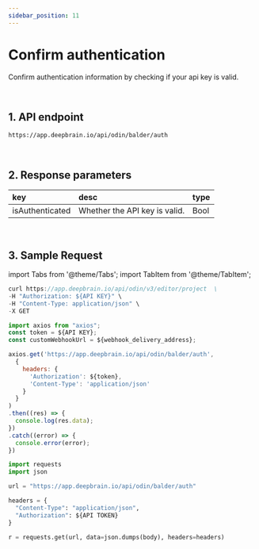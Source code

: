 ```yaml
---
sidebar_position: 11
---
```


# Confirm authentication

Confirm authentication information by checking if your api key is valid.

<br/>

## 1. API endpoint

```http
https://app.deepbrain.io/api/odin/balder/auth
```

<br/>

## 2. Response parameters

|key|desc|type|
|:---|:---|:---|
|isAuthenticated|Whether the API key is valid.|Bool|

<br/>


## 3. Sample Request

import Tabs from '@theme/Tabs';
import TabItem from '@theme/TabItem';

<Tabs>
<TabItem value="curl" label="cURL">

```js
curl https://app.deepbrain.io/api/odin/v3/editor/project  \
-H "Authorization: ${API KEY}" \
-H "Content-Type: application/json" \
-X GET 
```

</TabItem>
<TabItem value="js" label="Node.js">

```js
import axios from "axios";
const token = ${API KEY};
const customWebhookUrl = ${webhook_delivery_address};

axios.get('https://app.deepbrain.io/api/odin/balder/auth', 
  {
    headers: {
      'Authorization': ${token},
      'Content-Type': 'application/json'
    }
  }
)
.then((res) => {
  console.log(res.data);
})
.catch((error) => {
  console.error(error);
})
```

</TabItem>
<TabItem value="py" label="Python">

```py
import requests
import json

url = "https://app.deepbrain.io/api/odin/balder/auth"

headers = {
  "Content-Type": "application/json",
  "Authorization": ${API TOKEN}
}

r = requests.get(url, data=json.dumps(body), headers=headers)
```

</TabItem>
</Tabs>
